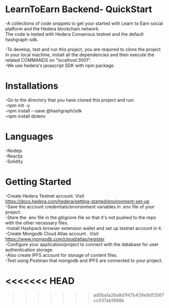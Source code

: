 # LearnToEarn Backend- QuickStart<br>

-A collections of code snippets to get your started with Learn to Earn social platform and the Hedera blockchain network.<br>The code is tested with Hedera Consensus testnet and  the default hashgraph-sdk.
<p>
-To develop, test and run this project, you are required to clone the project in your local machine, install all the dependencies and then execute the related COMMANDS on "localhost:3001". <br> -We use hedera's javascript SDK with npm package.
</p>

# Installations<br>
-Go to the directory that you have cloned this project and run:<br>
-npm init -y<br>
-npm install --save @hashgraph/sdk<br>
-npm install dotenv<p>

# Languages <br>
-Nodejs <br>
-Reactjs <br>
-Solidity <p>

# Getting Started <br>
-Create Hedera Testnet account. Visit  https://docs.hedera.com/hedera/getting-started/environment-set-up<br>
-Save the account credentials/environment variables in .env file of your project.<br>
-Store the .env file in the gitignore file so that it's not pushed to the repo with the other necessary files.<br>
-Install Hashpack browser extension wallet and set up testnet account in it.<br>
-Create Mongodb Cloud Atlas account . Visit https://www.mongodb.com/cloud/atlas/register <br>
-Configure your application/project to connect with the database for user authentication storage.<br>
-Also create IPFS account for storage of content files. <br>
-Test using Postman that mongodb and IPFS are connected to your project.<br>


<<<<<<< HEAD
=======






>>>>>>> ad0ba1a26a8d1f47b439e9df3567cc037ab1668b
